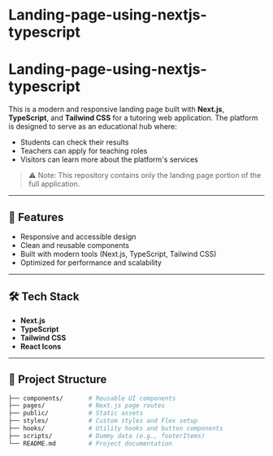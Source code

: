 # Landing-page-using-nextjs-typescript

# Landing-page-using-nextjs-typescript

This is a modern and responsive landing page built with **Next.js**, **TypeScript**, and **Tailwind CSS** for a tutoring web application. The platform is designed to serve as an educational hub where:

- Students can check their results
- Teachers can apply for teaching roles
- Visitors can learn more about the platform's services

> ⚠️ Note: This repository contains only the landing page portion of the full application.

---

## 🚀 Features

- Responsive and accessible design
- Clean and reusable components
- Built with modern tools (Next.js, TypeScript, Tailwind CSS)
- Optimized for performance and scalability

---

## 🛠️ Tech Stack

- **Next.js**
- **TypeScript**
- **Tailwind CSS**
- **React Icons**

---

## 📁 Project Structure

```bash
├── components/       # Reusable UI components
├── pages/            # Next.js page routes
├── public/           # Static assets
├── styles/           # Custom styles and Flex setup
├── hooks/            # Utility hooks and button components
├── scripts/          # Dummy data (e.g., footerItems)
└── README.md         # Project documentation

